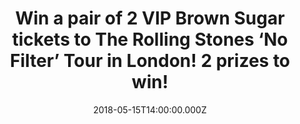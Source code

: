 ---
campaign-uuid: "c-731b554a-2384-41db-b590-ce12be0e2e1a"
type: "Competition"
category: "Tickets"
date: "2018-05-15T14:00:00.000Z"
end-date: "2018-05-17T23:59:00.000Z"
disable-form: false
is_promoted: false
has_entry_page: true
title: "Win a pair of 2 VIP Brown Sugar tickets to The Rolling Stones ‘No Filter’\
  \ Tour in London! 2 prizes to win!"
competition-description: "<p>\"There is no stopping us” and just like they promised,\
  \ The Rolling Stones are back on the road again with massive concerts around UK,\
  \ Ireland, France, Germany, Czech Republic & Poland and they’re stopping at home\
  \ on Friday May 25th at London Stadium and we want YOU to be there! We’ve got our\
  \ hands on 2 pairs of VIP Brown Sugar tickets to 2 lucky NME AAA members to win!</p>\r\
  \n<p>Sounds good? You know what to do…</p>"
hero-header: "Win a pair of 2 VIP Brown Sugar tickets to The Rolling Stones ‘No Filter’\
  \ Tour in London! 2 prizes to win!"
terms-confirmation: "N/A"
banner-img: "https://assets.expresslyapp.com/asset-20c0e09e-1fae-41da-ba23-9dbb5a8fbb6e.jpg"
logo-left-href: "http://www.rollingstones.com/tickets/"
logo-left-image: "https://assets.expresslyapp.com/asset-1959c548-769f-418d-8ace-7f9b254dc01c.jpg"
logo-left-title: "Stones NoFilter."
bg-image-hero: "https://assets.expresslyapp.com/asset-7bf8b8bf-5eab-4afa-bd84-d8f7060e8b67.jpg"
bg-image-first: "https://assets.expresslyapp.com/asset-73520083-d77d-48ef-b8fb-d839e0b3a085.jpg"
bg-image-second: "https://assets.expresslyapp.com/asset-a5bfb931-31e7-4499-98b2-7eb6ab7a7eb2.jpg"
bg-image-third: "https://assets.expresslyapp.com/asset-9520732b-8825-47f1-9faf-0e42ac67c27c.jpg"
section1-content: "<p>Over the past eighteen months the Rolling Stones have been on\
  \ top of their game: Grammy Award winning ‘Blue & Lonesome’, ‘Olé Olé Olé!, - a\
  \ trip across South America’ documentary…</p> \r\n<p>But now, from their hugely\
  \ successful sold out European trek in the autumn of last year, they are back onstage\
  \ again! and they want to treat fans to a set list packed full of classics such\
  \ as ‘Satisfaction’, ‘Paint It Black’, ‘Tumbling Dice’ & ‘Brown Sugar’ and that\
  \ is just the beginning!</p>\r\n<p><i>(Credit: Manfred Vogel)</i></p>"
section2-content: "<p>We’ve managed to get our hands on 2 pairs of VIP Brown Sugar\
  \ tickets to their massive concert on Friday May 25th at London Stadium! The VIP\
  \ Brown Sugar tickets include:</p>\r\n<p>• One Amazing Golden Circle General Admission\
  \ Pitch Ticket: Package Includes Early Entry and First Access to Your Section.</p>\r\
  \n<p>• One Limited Edition The Rolling Stones Tour Lithograph: Limited Edition Tour\
  \ Lithograph Based Upon Original The Rolling Stones Artwork, All Limited Edition\
  \ Lithographs Printed on Heavy Weight & Acid Free Fine Art Paper.</p>\r\n<p>• The\
  \ Rolling Stones VIP Travel Pack created Exclusively For VIP Package Purchasers:\
  \ Includes Items You’d Take “On the Road'', Travel Pack Contains an Assortment of\
  \ Exclusive The Rolling Stones Themed Merchandise and Includes a Commemorative VIP\
  \ Laminate & Matching Lanyard.</p>\r\n<p><i>(Credit: Claude Gassian)</i></p>"
section3-content: "<p>The Rolling Stones are coming to town to bring a spectacular\
  \ production and state of the art stage design!</p>\r\n<p>If you don’t want to miss\
  \ this special occasion, enter the draw below for a chance to win one of the 2 pairs\
  \ of VIP Brown Sugar tickets to see them perform live on Friday May 25th at London\
  \ Stadium!</p>\r\n<p>Good luck!</p>\r\n<p><i>(Credit: Manfred Vogel)</i></p>"
entry-title: "Win a pair of 2 VIP Brown Sugar tickets to The Rolling Stones ‘No Filter’\
  \ Tour in London! 2 prizes to win!"
entry-content: "<p>Complete the form below before May 17th at 23:59 to be in with\
  \ a chance to rock out with The Rolling Stones at London Stadium next Friday May\
  \ 25th!</p>"
has-winner: true
winner-title: "CONGRATULATIONS to Stephen and Emma who won a pair of 2 VIP Brown Sugar\
  \ tickets to The Rolling Stones 'No Filter' Tour!"
winner-banner: "https://assets.expresslyapp.com/asset-2c7af056-5e98-4ffe-a0b5-37a0286fc809.jpg"
prize-description: "One of 2 pairs of VIP Brown Sugar tickets to The Rolling Stones\
  \ ‘No Filter’ Tour in London."
prize-restrictions: "Winner is responsible for any transport costs to/from the event."
---